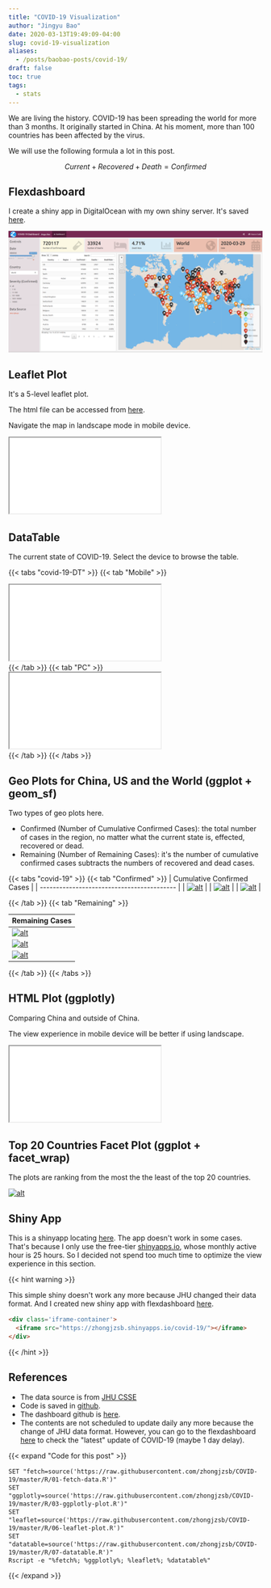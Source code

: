 ```yaml
---
title: "COVID-19 Visualization"
author: "Jingyu Bao"
date: 2020-03-13T19:49:09-04:00
slug: covid-19-visualization
aliases:
  - /posts/baobao-posts/covid-19/
draft: false
toc: true
tags:
  - stats
---
```


We are living the history. COVID-19 has been spreading the world for more than 3 months. It originally started in China. At his moment, more than 100 countries has been affected by the virus.

We will use the following formula a lot in this post.

$$
Current + Recovered + Death = Confirmed
$$

## Flexdashboard

I create a shiny app in DigitalOcean with my own shiny server. It's saved [here](https://app.zhongjzsb.com/COVID-19-dashboard/).

[![covid-19-dashboard](https://raw.githubusercontent.com/zhongjzsb/COVID-19-dashboard/master/flexdashboard-screenshot.png)](https://app.zhongjzsb.com/COVID-19-dashboard/)

## Leaflet Plot

It's a 5-level leaflet plot.

The html file can be accessed from [here](/images/leaflet-plot.html).

Navigate the map in landscape mode in mobile device.

<div class='iframe-container'>
  <iframe src="/images/leaflet-plot.html" allowfullscreen></iframe>
</div>

<!-- | Marker    | Icon    | Min   | Max   |
| :-------- | :------ | :---- | :---- |
| lightblue | white   | 1     | 10    |
| orange    | white   | 11    | 100   |
| red       | white   | 101   | 1000  |
| black     | white   | 1001  | 10000 |
| black     | darkred | 10000 | Inf   | -->

## DataTable

The current state of COVID-19. Select the device to browse the table.

{{< tabs "covid-19-DT" >}}
{{< tab "Mobile" >}}
<div class='iframe-container iframe-r-dt'>
  <iframe src="/images/covid-19-DT-mobile.html" allowfullscreen></iframe>
</div>
{{< /tab >}}
{{< tab "PC" >}}
<div class='iframe-container iframe-r-dt'>
  <iframe src="/images/covid-19-DT.html" allowfullscreen></iframe>
</div>
{{< /tab >}}
{{< /tabs >}}

## Geo Plots for China, US and the World (ggplot + geom_sf)

Two types of geo plots here.

- Confirmed (Number of Cumulative Confirmed Cases): the total number of cases in the region, no matter what the current state is, effected, recovered or dead.
- Remaining (Number of Remaining Cases): it's the number of cumulative confirmed cases subtracts the numbers of recovered and dead cases.

{{< tabs "covid-19" >}}
{{< tab "Confirmed" >}}
| Cumulative Confirmed Cases                 |
| ------------------------------------------ |
| [![alt][china_confirmed]][china_confirmed] |
| [![alt][us_confirmed]][us_confirmed]       |
| [![alt][world_confirmed]][world_confirmed] |

[china_confirmed]: https://github.com/zhongjzsb/COVID-19/blob/master/static/images/china_confirmed.gif?raw=true
[us_confirmed]: https://github.com/zhongjzsb/COVID-19/blob/master/static/images/us_confirmed.gif?raw=true
[world_confirmed]: https://github.com/zhongjzsb/COVID-19/blob/master/static/images/world_confirmed.gif?raw=true

{{< /tab >}}
{{< tab "Remaining" >}}

| Remaining Cases                        |
| -------------------------------------- |
| [![alt][china_current]][china_current] |
| [![alt][us_current]][us_current]       |
| [![alt][world_current]][world_current] |

[china_current]: https://github.com/zhongjzsb/COVID-19/blob/master/static/images/china_current.gif?raw=true
[us_current]: https://github.com/zhongjzsb/COVID-19/blob/master/static/images/us_current.gif?raw=true
[world_current]: https://github.com/zhongjzsb/COVID-19/blob/master/static/images/world_current.gif?raw=true

{{< /tab >}}
{{< /tabs >}}

## HTML Plot (ggplotly)

Comparing China and outside of China.

The view experience in mobile device will be better if using landscape.

<div class='iframe-container'>
    <iframe src="/images/china-vs-outside.html" allowfullscreen></iframe>
</div>

## Top 20 Countries Facet Plot (ggplot + facet_wrap)

The plots are ranking from the most the the least of the top 20 countries.

[![alt][top20countries]][top20countries]

[top20countries]: https://github.com/zhongjzsb/COVID-19/blob/master/static/images/top20countries.png?raw=true

## Shiny App

This is a shinyapp locating [here](https://zhongjzsb.shinyapps.io/covid-19/). The app doesn't work in some cases. That's because I only use the free-tier [shinyapps.io](https://www.shinyapps.io/), whose monthly active hour is 25 hours. So I decided not spend too much time to optimize the view experience in this section.

{{< hint  warning >}}

This simple shiny doesn't work any more because JHU changed their data format. And I created new shiny app with flexdashboard [here](https://app.zhongjzsb.com/COVID-19-dashboard/).

```html
<div class='iframe-container'>
  <iframe src="https://zhongjzsb.shinyapps.io/covid-19/"></iframe>
</div>
```

{{< /hint >}}

## References

- The data source is from [JHU CSSE](https://github.com/CSSEGISandData/COVID-19)
- Code is saved in [github](https://github.com/zhongjzsb/COVID-19).
- The dashboard github is [here](https://github.com/zhongjzsb/COVID-19-dashboard).
- The contents are not scheduled to update daily any more because the change of JHU data format. However, you can go to the flexdashboard [here](https://app.zhongjzsb.com/COVID-19-dashboard/) to check the "latest" update of COVID-19 (maybe 1 day delay).

{{< expand "Code for this post" >}}

```batch
SET "fetch=source('https://raw.githubusercontent.com/zhongjzsb/COVID-19/master/R/01-fetch-data.R')"
SET "ggplotly=source('https://raw.githubusercontent.com/zhongjzsb/COVID-19/master/R/03-ggplotly-plot.R')"
SET "leaflet=source('https://raw.githubusercontent.com/zhongjzsb/COVID-19/master/R/06-leaflet-plot.R')"
SET "datatable=source('https://raw.githubusercontent.com/zhongjzsb/COVID-19/master/R/07-datatable.R')"
Rscript -e "%fetch%; %ggplotly%; %leaflet%; %datatable%"
```

{{< /expand >}}

